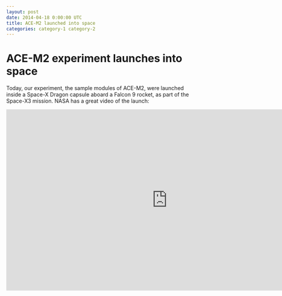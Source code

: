 ```yaml
---
layout: post
date: 2014-04-18 0:00:00 UTC
title: ACE-M2 launched into space
categories: category-1 category-2
---
```


# ACE-M2 experiment launches into space

Today, our experiment, the sample modules of ACE-M2, were launched inside a Space-X Dragon capsule aboard a Falcon 9 rocket, as part of the Space-X3 mission. NASA has a great video of the launch:

<iframe width="853" height="480" src="http://www.youtube.com/embed/Lnf0GArEDsI" frameborder="0" allowfullscreen></iframe>
